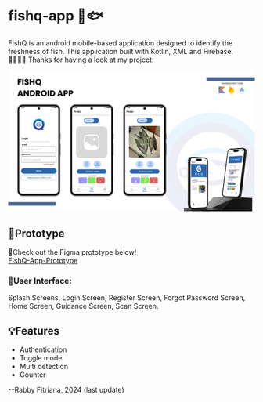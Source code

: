 # fishq-app 🫧🐟
FishQ is an android mobile-based application designed to identify the freshness of fish. This application built with Kotlin, XML and Firebase.
<br>👩🏻‍💻✨ Thanks for having a look at my project.

![](https://github.com/rabbyfitriana/fishq-app/blob/main/asset/FISHQ-APP-BANNER.png)

## 📂Prototype
🔻Check out the Figma prototype below!
<br> [FishQ-App-Prototype](https://www.figma.com/design/JB0Gqdul9nhTmhxKteLY8W/FISHQ-APP-PROTOTYPE?node-id=687-195&t=ZuouQWH2AL4cZeQK-1)
### 📱User Interface:
Splash Screens, Login Screen, Register Screen, Forgot Password Screen, Home Screen, Guidance Screen, Scan Screen.

## 💡Features
* Authentication 
* Toggle mode
* Multi detection
* Counter

--Rabby Fitriana, 2024 (last update)


